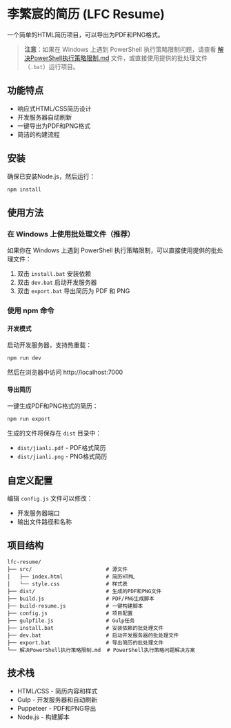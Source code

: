  # 李繁宸的简历 (LFC Resume)

一个简单的HTML简历项目，可以导出为PDF和PNG格式。

> **注意**：如果在 Windows 上遇到 PowerShell 执行策略限制问题，请查看 [解决PowerShell执行策略限制.md](./解决PowerShell执行策略限制.md) 文件，或直接使用提供的批处理文件（`.bat`）运行项目。

## 功能特点

- 响应式HTML/CSS简历设计
- 开发服务器自动刷新
- 一键导出为PDF和PNG格式
- 简洁的构建流程

## 安装

确保已安装Node.js，然后运行：

```bash
npm install
```

## 使用方法

### 在 Windows 上使用批处理文件（推荐）

如果你在 Windows 上遇到 PowerShell 执行策略限制，可以直接使用提供的批处理文件：

1. 双击 `install.bat` 安装依赖
2. 双击 `dev.bat` 启动开发服务器
3. 双击 `export.bat` 导出简历为 PDF 和 PNG

### 使用 npm 命令

#### 开发模式

启动开发服务器，支持热重载：

```bash
npm run dev
```

然后在浏览器中访问 http://localhost:7000

#### 导出简历

一键生成PDF和PNG格式的简历：

```bash
npm run export
```

生成的文件将保存在 `dist` 目录中：
- `dist/jianli.pdf` - PDF格式简历
- `dist/jianli.png` - PNG格式简历

## 自定义配置

编辑 `config.js` 文件可以修改：
- 开发服务器端口
- 输出文件路径和名称

## 项目结构

```
lfc-resume/
├── src/                        # 源文件
│   ├── index.html              # 简历HTML
│   └── style.css               # 样式表
├── dist/                       # 生成的PDF和PNG文件
├── build.js                    # PDF/PNG生成脚本
├── build-resume.js             # 一键构建脚本
├── config.js                   # 项目配置
├── gulpfile.js                 # Gulp任务
├── install.bat                 # 安装依赖的批处理文件
├── dev.bat                     # 启动开发服务器的批处理文件
├── export.bat                  # 导出简历的批处理文件
└── 解决PowerShell执行策略限制.md  # PowerShell执行策略问题解决方案
```

## 技术栈

- HTML/CSS - 简历内容和样式
- Gulp - 开发服务器和自动刷新
- Puppeteer - PDF和PNG导出
- Node.js - 构建脚本